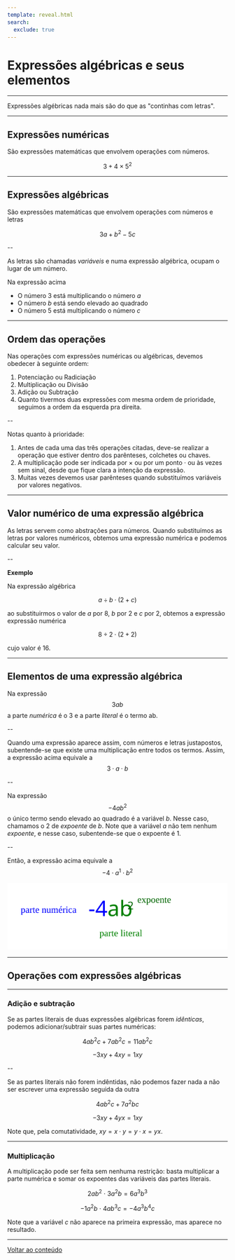 ```yaml
---
template: reveal.html
search:
  exclude: true
---
```

# Expressões algébricas e seus elementos
---

Expressões algébricas nada mais são do que as "continhas com letras".

---

## Expressões numéricas

São expressões matemáticas que envolvem operações com números.

$$3+4\times 5^2$$

---

## Expressões algébricas

São expressões matemáticas que envolvem operações com números e letras

$$3a + b^2 - 5c$$

--

As letras são chamadas _variáveis_ e numa expressão algébrica, ocupam o lugar de um número. 

Na expressão acima
- O número 3 está multiplicando o número $a$
- O número $b$ está sendo elevado ao quadrado
- O número 5 está multiplicando o número $c$

---

## Ordem das operações

Nas operações com expressões numéricas ou algébricas, devemos obedecer à seguinte ordem:

1. Potenciação ou Radiciação
2. Multiplicação ou Divisão
3. Adição ou Subtração
4. Quanto tivermos duas expressões com mesma ordem de prioridade, seguimos a ordem da esquerda pra direita.

--

Notas quanto à prioridade:

1. Antes de cada uma das três operações citadas, deve-se realizar a operação que estiver dentro dos parênteses, colchetes ou chaves.
2. A multiplicação pode ser indicada por $\times$  ou por um ponto $\cdot$ ou às vezes sem sinal, desde que fique clara a intenção da expressão.
3. Muitas vezes devemos usar parênteses quando substituímos variáveis por valores negativos.

---

## Valor numérico de uma expressão algébrica

As letras servem como abstrações para números. Quando substituímos as letras por valores numéricos, obtemos uma expressão numérica e podemos calcular seu valor.

--

**Exemplo**

Na expressão algébrica

$$a\div b \cdot(2+c)$$

ao substituirmos o valor de $a$ por 8, $b$ por 2 e $c$ por 2, obtemos a expressão expressão numérica 

$$8\div2\cdot(2+2)$$

cujo valor é 16.

---

## Elementos de uma expressão algébrica

Na expressão $$3ab$$ a parte _numérica_ é o 3 e a parte _literal_ é o termo ab.

--

Quando uma expressão aparece assim, com números e letras justapostos, subentende-se que existe uma multiplicação entre todos os termos. Assim, a expressão acima equivale a $$3\cdot a \cdot b$$

--

Na expressão $$-4ab^2$$ o único termo sendo elevado ao quadrado é a variável $b$. Nesse caso, chamamos o 2 de _expoente_ de $b$. Note que a variável $a$ não tem nenhum _expoente_, e nesse caso, subentende-se que o expoente é 1.

--

Então, a expressão acima equivale a $$-4\cdot a^1 \cdot b^2$$

![Elementos de uma expressão](./02-algebra/img/aula01-img01.svg)

---

## Operações com expressões algébricas

---

### Adição e subtração

Se as partes literais de duas expressões algébricas forem _idênticas_, podemos adicionar/subtrair suas partes numéricas:

$$ 4ab^2c + 7ab^2c = 11ab^2c$$

$$ -3xy + 4xy = 1xy $$

--

Se as partes literais não forem indêntidas, não podemos fazer nada a não ser escrever uma expressão seguida da outra

$$  4ab^2c + 7a^2bc $$

$$ -3xy + 4yx = 1xy $$

Note que, pela comutatividade, $xy = x\cdot y = y\cdot x = yx$.

---

### Multiplicação

A multiplicação pode ser feita sem nenhuma restrição: basta multiplicar a parte numérica e somar os expoentes das variáveis das partes literais.

$$ 2ab^2\ \cdot \ 3a^2b = 6 a^3b^3$$

$$ -1a^2b\ \cdot \ 4 ab^3c = -4 a^3b^4c $$ 

Note que a variável $c$ não aparece na primeira expressão, mas aparece no resultado. 

---

[Voltar ao conteúdo](./02-algebra/aula02)